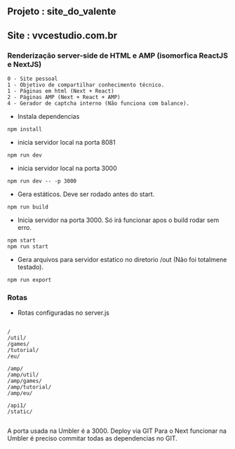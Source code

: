 ## Projeto : site_do_valente
## Site : vvcestudio.com.br
### Renderização server-side de HTML e AMP (isomorfica ReactJS e NextJS)
```
0 - Site pessoal
1 - Objetivo de compartilhar conhecimento técnico.
1 - Páginas em html (Next + React)
2 - Páginas AMP (Next + React + AMP)
4 - Gerador de captcha interno (Não funciona com balance).

```
* Instala dependencias
```
npm install
```
* inicia servidor local na porta 8081
```
npm run dev
```
* inicia servidor local na porta 3000
```
npm run dev -- -p 3000
```
* Gera estáticos. Deve ser rodado antes do start.
```
npm run build
```
* Inicia servidor na porta 3000. Só irá funcionar apos o build rodar sem erro.
```
npm start
npm run start
```
* Gera arquivos para servidor estatico no diretorio /out (Não foi totalmene testado).
```
npm run export
```
### Rotas
* Rotas configuradas no server.js
```

/
/util/
/games/
/tutorial/
/eu/

/amp/
/amp/util/
/amp/games/
/amp/tutorial/
/amp/eu/

/api1/
/static/


```
A porta usada na Umbler é a 3000.
Deploy via GIT
Para o Next funcionar na Umbler é preciso commitar todas as dependencias no GIT.

```
